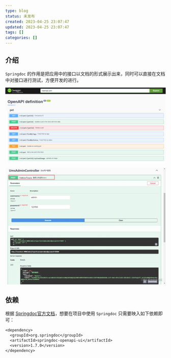 ```yaml
---
type: blog
status: 未发布
created: 2023-04-25 23:07:47
updated: 2023-04-25 23:07:47
tags: []
categories: []
---
```


## 介绍

`Springdoc` 的作用是把应用中的接口以文档的形式展示出来，同时可以直接在文档中对接口进行测试，方便开发的进行。

![](附件/image/SpringBoot整合Springdoc_image_1.png)

![](附件/image/SpringBoot整合Springdoc_image_2.png)

## 依赖

根据 [Springdoc官方文档](https://springdoc.org/#getting-started)，想要在项目中使用 `Springdoc` 只需要映入如下依赖即可：

```
<dependency>
  <groupId>org.springdoc</groupId>
  <artifactId>springdoc-openapi-ui</artifactId>
  <version>1.7.0</version>
</dependency>
```

```
```